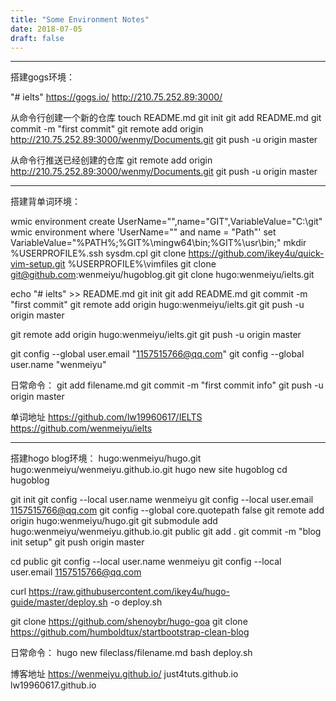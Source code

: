 ```yaml
---
title: "Some Environment Notes"
date: 2018-07-05
draft: false
---
```


---
搭建gogs环境：

"# ielts" 
https://gogs.io/
http://210.75.252.89:3000/

从命令行创建一个新的仓库
touch README.md
git init
git add README.md
git commit -m "first commit"
git remote add origin http://210.75.252.89:3000/wenmy/Documents.git
git push -u origin master

从命令行推送已经创建的仓库
git remote add origin http://210.75.252.89:3000/wenmy/Documents.git
git push -u origin master


---
搭建背单词环境：

wmic environment create UserName="<system>",name="GIT",VariableValue="C:\git"
wmic environment where 'UserName="<system>" and name = "Path"' set VariableValue="%PATH%;%GIT%\mingw64\bin;%GIT%\usr\bin;"
mkdir %USERPROFILE%\.ssh
sysdm.cpl
git clone https://github.com/ikey4u/quick-vim-setup.git %USERPROFILE%\vimfiles
git clone git@github.com:wenmeiyu/hugoblog.git
git clone hugo:wenmeiyu/ielts.git

echo "# ielts" >> README.md
git init
git add README.md
git commit -m "first commit"
git remote add origin hugo:wenmeiyu/ielts.git
git push -u origin master

git remote add origin hugo:wenmeiyu/ielts.git
git push -u origin master

git config --global user.email "1157515766@qq.com"
git config --global user.name "wenmeiyu"

日常命令：
git add filename.md
git commit -m "first commit info"
git push -u origin master

单词地址
https://github.com/lw19960617/IELTS
https://github.com/wenmeiyu/ielts


---
搭建hogo blog环境：
hugo:wenmeiyu/hugo.git
hugo:wenmeiyu/wenmeiyu.github.io.git
hugo new site hugoblog
cd hugoblog

git init
git config --local user.name wenmeiyu
git config --local user.email 1157515766@qq.com
git config --global core.quotepath false
git remote add origin hugo:wenmeiyu/hugo.git
git submodule add hugo:wenmeiyu/wenmeiyu.github.io.git public
git add .
git commit -m "blog init setup"
git push origin master

cd public
git config --local user.name wenmeiyu
git config --local user.email 1157515766@qq.com

curl https://raw.githubusercontent.com/ikey4u/hugo-guide/master/deploy.sh -o deploy.sh

git clone https://github.com/shenoybr/hugo-goa
git clone  https://github.com/humboldtux/startbootstrap-clean-blog

日常命令：
hugo new fileclass/filename.md
bash deploy.sh

博客地址
https://wenmeiyu.github.io/
just4tuts.github.io
lw19960617.github.io








